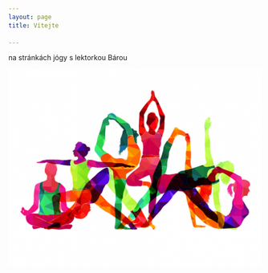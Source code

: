 ```yaml
---
layout: page
title: Vítejte

---
```

 na stránkách jógy s lektorkou Bárou

![](/uploads/shutterstock_584087884-1.jpg)